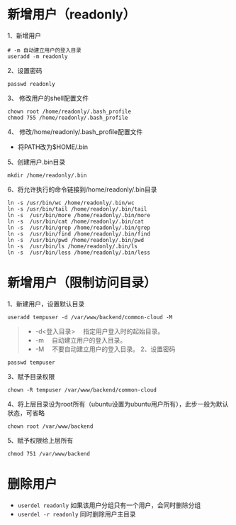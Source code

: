 # 新增用户（readonly）
1、新增用户
```
# -m 自动建立用户的登入目录
useradd -m readonly
```

2、设置密码
```
passwd readonly
```

3、 修改用户的shell配置文件
```
chown root /home/readonly/.bash_profile
chmod 755 /home/readonly/.bash_profile
```

4、 修改/home/readonly/.bash_profile配置文件
- 将PATH改为$HOME/.bin

5、创建用户.bin目录
```
mkdir /home/readonly/.bin
```

6、将允许执行的命令链接到/home/readonly/.bin目录
```shell
ln -s /usr/bin/wc /home/readonly/.bin/wc
ln -s /usr/bin/tail /home/readonly/.bin/tail
ln -s  /usr/bin/more /home/readonly/.bin/more
ln -s  /usr/bin/cat /home/readonly/.bin/cat
ln -s  /usr/bin/grep /home/readonly/.bin/grep
ln -s  /usr/bin/find /home/readonly/.bin/find
ln -s  /usr/bin/pwd /home/readonly/.bin/pwd
ln -s  /usr/bin/ls /home/readonly/.bin/ls
ln -s  /usr/bin/less /home/readonly/.bin/less
```

# 新增用户（限制访问目录）
1、新建用户，设置默认目录
```
useradd tempuser -d /var/www/backend/common-cloud -M
```
> - -d<登入目录> 　指定用户登入时的起始目录。
> - -m 　自动建立用户的登入目录。
> - -M 　不要自动建立用户的登入目录。
2、设置密码
```
passwd tempuser
```
3、赋予目录权限
```
chown -R tempuser /var/www/backend/common-cloud
```
4、将上层目录设为root所有（ubuntu设置为ubuntu用户所有），此步一般为默认状态，可省略
```
chown root /var/www/backend
```
5、赋予权限给上层所有
```
chmod 751 /var/www/backend
```

# 删除用户
- `userdel readonly` 如果该用户分组只有一个用户，会同时删除分组
- `userdel -r readonly` 同时删除用户主目录


